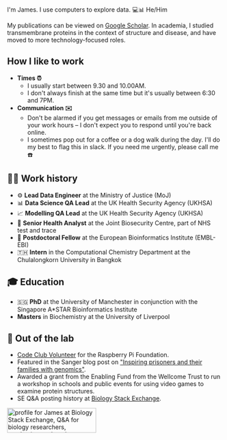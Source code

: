 I'm James. I use computers to explore data. 💻📊 He/Him

My publications can be viewed on [Google Scholar](https://scholar.google.co.uk/citations?user=hbR8DVYAAAAJ&hl=en).
In academia, I studied transmembrane proteins in the context of structure and disease, and have moved to more technology-focused roles.


## How I like to work 

 - **Times ⏰**
    - I usually start between 9.30 and 10.00AM.
    - I don't always finish at the same time but it's usually between 6:30 and 7PM.
 - **Communication ✉️**
    -  Don't be alarmed if you get messages or emails from me outside of your work hours – I don't expect you to respond until you're back online.
    - I sometimes pop out for a coffee or a dog walk during the day. I'll do my best to flag this in slack. If you need me urgently, please call me ☎️


## 👨‍💻 Work history

 - ⚙️ **Lead Data Engineer** at the Ministry of Justice (MoJ)
 - 📊 **Data Science QA Lead** at the UK Health Security Agency (UKHSA) 
 - 📈 **Modelling QA Lead** at the UK Health Security Agency (UKHSA)
 - 🏥 **Senior Health Analyst** at the Joint Biosecurity Centre, part of NHS test and trace
 - 🧪 **Postdoctoral Fellow** at the European Bioinformatics Institute (EMBL-EBI)
 - 🇹🇭 **Intern** in the Computational Chemistry Department at the Chulalongkorn University in Bangkok 

## 🎓 Education

 - 🇸🇬 **PhD** at the University of Manchester in conjunction with the Singapore A*STAR Bioinformatics Institute 
 - **Masters** in Biochemistry at the University of Liverpool


## 🧪 Out of the lab

- [Code Club Volunteer](https://codeclub.org/en/) for the Raspberry Pi Foundation.
- Featured in the Sanger blog post on ["Inspiring prisoners and their families with genomics"](https://sangerinstitute.blog/2020/08/25/inspiring-prisoners-and-their-families-with-genomics/).
- Awarded a grant from the Enabling Fund from the Wellcome Trust to run a workshop in schools and public events for using video games to examine protein structures.
- SE Q&A posting history at [Biology Stack Exchange](https://biology.stackexchange.com/users/3553/james).

<a href="https://biology.stackexchange.com/users/3553/james"><img src="https://biology.stackexchange.com/users/flair/3553.png" width="208" height="58" alt="profile for James at Biology Stack Exchange, Q&amp;A for biology researchers, academics, and students" title="profile for James at Biology Stack Exchange, Q&amp;A for biology researchers, academics, and students"></a>
